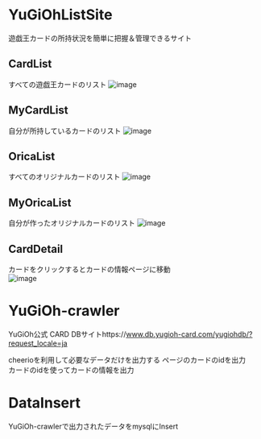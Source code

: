 # YuGiOhListSite
遊戯王カードの所持状況を簡単に把握＆管理できるサイト

## CardList
すべての遊戯王カードのリスト 
![image](https://user-images.githubusercontent.com/53047744/172505709-71cf2fd8-db1a-41b2-893d-2ebea0c39149.png)

## MyCardList
自分が所持しているカードのリスト 
![image](https://user-images.githubusercontent.com/53047744/172506031-a7c7c2d2-3f9d-46f1-aa1f-5b8a87096f8d.png)


## OricaList
すべてのオリジナルカードのリスト 
![image](https://user-images.githubusercontent.com/53047744/172506385-c06f1de5-7565-4ee2-88e5-ddd2785293c0.png)


## MyOricaList
自分が作ったオリジナルカードのリスト 
![image](https://user-images.githubusercontent.com/53047744/172506431-6186211e-8cdc-459f-a338-1c70546b261f.png)


## CardDetail
カードをクリックするとカードの情報ページに移動  
![image](https://user-images.githubusercontent.com/53047744/172506644-fa65c0a3-3c60-4ba7-806d-4e233fa528ff.png)

# YuGiOh-crawler
YuGiOh公式 CARD DBサイトhttps://www.db.yugioh-card.com/yugiohdb/?request_locale=ja  

cheerioを利用して必要なデータだけを出力する
  ページのカードのidを出力  
  カードのidを使ってカードの情報を出力  

# DataInsert
YuGiOh-crawlerで出力されたデータをmysqlにInsert
